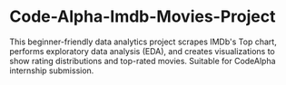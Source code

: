 # Code-Alpha-Imdb-Movies-Project
This beginner-friendly data analytics project scrapes IMDb's Top chart, performs exploratory data analysis (EDA), and creates visualizations to show rating distributions and top-rated movies. Suitable for CodeAlpha internship submission.
